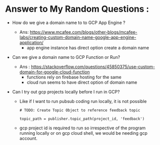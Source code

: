 # Answer to My Random Questions :
* How do we give a domain name to to GCP App Engine ? 
  * Ans: https://www.mcafee.com/blogs/other-blogs/mcafee-labs/creating-custom-domain-name-google-app-engine-application/
    * app engine instance has direct option create a domain name

* Can we give a domain name to GCP Function or Run?
  * Ans : https://stackoverflow.com/questions/45850375/use-custom-domain-for-google-cloud-function
    * functions rely on firebase hosting for the same
    * cloud run seems to have direct option of domain name

* Can I try out gcp projects locally before I run in GCP?
  * Like if I want to run pubsub coding run locally, it is not possible
    ```
    # TODO: Create Topic Object to reference feedback topic

    topic_path = publisher.topic_path(project_id, 'feedback')
    ```
  * gcp project id is required to run so irrespective of the program running locally or on gcp cloud shell, we would be needing gcp account.
